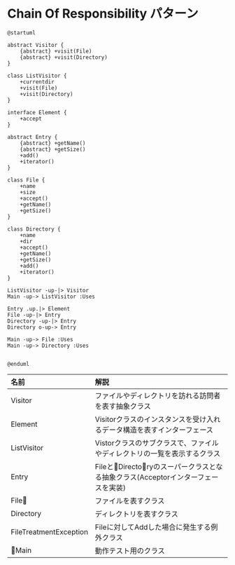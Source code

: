 # Chain Of Responsibility パターン


```uml
@startuml

abstract Visitor {
    {abstract} +visit(File)
    {abstract} +visit(Directory)
}

class ListVisitor {
    +currentdir
    +visit(File)
    +visit(Directory)
}

interface Element {
    +accept
}

abstract Entry {
    {abstract} +getName()
    {abstract} +getSize()
    +add()
    +iterator()
}

class File {
    +name
    +size
    +accept()
    +getName()
    +getSize()
}

class Directory {
    +name
    +dir
    +accept()
    +getName()
    +getSize()
    +add()
    +iterator()
}

ListVisitor -up-|> Visitor
Main -up-> ListVisitor :Uses

Entry .up.|> Element
File -up-|> Entry
Directory -up-|> Entry
Directory o-up-> Entry

Main -up-> File :Uses
Main -up-> Directory :Uses


@enduml
```


| 名前 | 解説 |
|:----|:----|
| Visitor | ファイルやディレクトリを訪れる訪問者を表す抽象クラス |
| Element | Visitorクラスのインスタンスを受け入れるデータ構造を表すインターフェース |
| ListVisitor | Vistorクラスのサブクラスで、ファイルやディレクトリの一覧を表示するクラス |
| Entry | FileとDirectoryのスーパークラスとなる抽象クラス(Acceptorインターフェースを実装) |
| File | ファイルを表すクラス |
| Directory | ディレクトリを表すクラス |
| FileTreatmentException | Fileに対してAddした場合に発生する例外クラス |
| Main | 動作テスト用のクラス |

